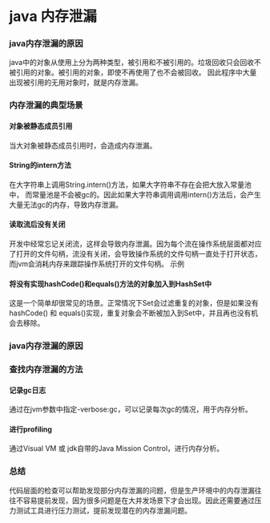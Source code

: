 # java 内存泄漏

### java内存泄漏的原因
java中的对象从使用上分为两种类型，被引用和不被引用的。垃圾回收只会回收不被引用的对象。被引用的对象，即使不再使用了也不会被回收。
因此程序中大量出现被引用的无用对象时，就是内存泄漏。

### 内存泄漏的典型场景

#### 对象被静态成员引用

当大对象被静态成员引用时，会造成内存泄漏。

#### String的intern方法

在大字符串上调用String.intern()方法，如果大字符串不存在会把大放入常量池中，
而常量池是不会被gc的。因此如果大字符串调用调用intern()方法后，会产生大量无法gc的内存，导致内存泄漏。
  
#### 读取流后没有关闭

开发中经常忘记关闭流，这样会导致内存泄漏。因为每个流在操作系统层面都对应了打开的文件句柄，流没有关闭，会导致操作系统的文件句柄一直处于打开状态，而jvm会消耗内存来跟踪操作系统打开的文件句柄。 示例

#### 将没有实现hashCode()和equals()方法的对象加入到HashSet中

这是一个简单却很常见的场景。正常情况下Set会过滤重复的对象，但是如果没有hashCode() 和 equals()实现，重复对象会不断被加入到Set中，并且再也没有机会去移除。

### java内存泄漏的原因

### 查找内存泄漏的方法

#### 记录gc日志
通过在jvm参数中指定-verbose:gc，可以记录每次gc的情况，用于内存分析。

#### 进行profiling
通过Visual VM 或 jdk自带的Java Mission Control，进行内存分析。

### 总结

代码层面的检查可以帮助发现部分内存泄漏的问题，但是生产环境中的内存泄漏往往不容易提前发现，因为很多问题是在大并发场景下才会出现。因此还需要通过压力测试工具进行压力测试，提前发现潜在的内存泄漏问题。